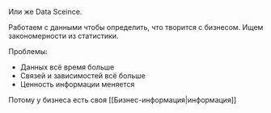 Или же Data Sceince.

Работаем с данными чтобы определить, что творится с бизнесом. Ищем закономерности из статистики.

Проблемы:
- Данных всё время больше
- Связей и зависимостей всё больше
- Ценность информации меняется

Потому у бизнеса есть своя [[Бизнес-информация|информация]]